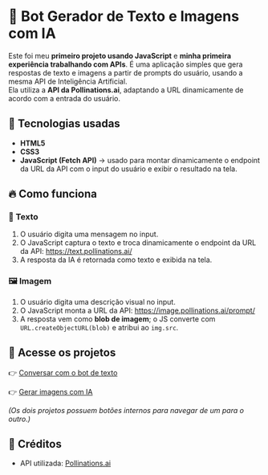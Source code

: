 # 🤖 Bot Gerador de Texto e Imagens com IA

Este foi meu **primeiro projeto usando JavaScript** e **minha primeira experiência trabalhando com APIs**. 
É uma aplicação simples que gera respostas de texto e imagens a partir de prompts do usuário, usando a mesma API de Inteligência Artificial.  
Ela utiliza a **API da Pollinations.ai**, adaptando a URL dinamicamente de acordo com a entrada do usuário.

## 🚀 Tecnologias usadas

- **HTML5**  
- **CSS3**  
- **JavaScript (Fetch API)** → usado para montar dinamicamente o endpoint da URL da API com o input do usuário e exibir o resultado na tela.

## 🔥 Como funciona

### 📝 Texto
1. O usuário digita uma mensagem no input.  
2. O JavaScript captura o texto e troca dinamicamente o endpoint da URL da API: https://text.pollinations.ai/<prompt>
3. A resposta da IA é retornada como texto e exibida na tela.

### 🖼️ Imagem
1. O usuário digita uma descrição visual no input.  
2. O JavaScript monta a URL da API: https://image.pollinations.ai/prompt/<prompt>
3. A resposta vem como **blob de imagem**; o JS converte com `URL.createObjectURL(blob)` e atribui ao `img.src`.

## 📎 Acesse os projetos

👉 [Conversar com o bot de texto](https://rfaelvitor.github.io/AI_Generator/BOT_TEXT/index2.html)  

👉 [Gerar imagens com IA](https://rfaelvitor.github.io/AI_Generator/BOT_IMAGE/index.html)  

*(Os dois projetos possuem botões internos para navegar de um para o outro.)*

## 🙏 Créditos
- API utilizada: [Pollinations.ai](https://pollinations.ai/)
